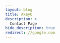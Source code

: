 ```yaml
---
layout: blog
title: AkeyO
description: >
  Contact Page
hide_description: true
redirect: //google.com
---
```

